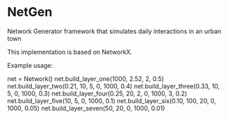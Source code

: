 # NetGen
Network Generator framework that simulates daily interactions in an urban town

This implementation is based on NetworkX.

Example usage:

net = Network()
net.build_layer_one(1000, 2.52, 2, 0.5)
net.build_layer_two(0.21, 10, 5, 0, 1000, 0.4)
net.build_layer_three(0.33, 10, 5, 0, 1000, 0.3)
net.build_layer_four(0.25, 20, 2, 0, 1000, 3, 0.2)
net.build_layer_five(10, 5, 0, 1000, 0.1)
net.build_layer_six(0.10, 100, 20, 0, 1000, 0.05)
net.build_layer_seven(50, 20, 0, 1000, 0.01)
